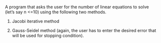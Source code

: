 A program that asks the user for the number of linear equations to solve (let’s say n <=10) using the following two methods. 

1) Jacobi iterative method

2) Gauss-Seidel method (again, the user has to enter the desired error that will be used for stopping condition).
